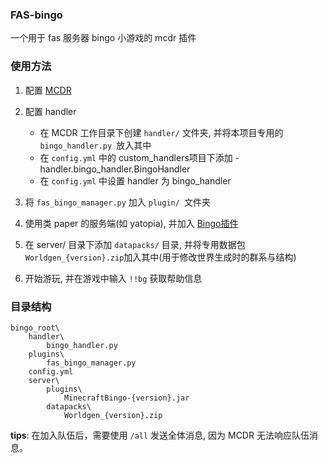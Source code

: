 ### FAS-bingo

一个用于 fas 服务器 bingo 小游戏的 mcdr 插件


### 使用方法

1. 配置 [MCDR](https://github.com/Fallen-Breath/MCDReforged/)

2. 配置 handler

   - 在 MCDR 工作目录下创建 `handler/` 文件夹, 并将本项目专用的 `bingo_handler.py `放入其中
   - 在 `config.yml` 中的 custom_handlers项目下添加 - handler.bingo_handler.BingoHandler
   - 在 `config.yml` 中设置 handler 为 bingo_handler

3. 将 `fas_bingo_manager.py` 加入 `plugin/ `文件夹

4. 使用类 paper 的服务端(如 yatopia), 并加入 [Bingo插件](https://github.com/Extremelyd1/minecraft-bingo)

5. 在 server/ 目录下添加 `datapacks/` 目录, 并将专用数据包`Worldgen_{version}.zip`加入其中(用于修改世界生成时的群系与结构)

6. 开始游玩, 并在游戏中输入 `!!bg` 获取帮助信息

### 目录结构
```
bingo_root\
    handler\
        bingo_handler.py
    plugins\
        fas_bingo_manager.py
    config.yml
    server\
        plugins\
            MinecraftBingo-{version}.jar
        datapacks\
            Worldgen_{version}.zip
```

**tips**: 在加入队伍后，需要使用 `/all` 发送全体消息, 因为 MCDR 无法响应队伍消息。